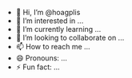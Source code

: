 - 👋 Hi, I’m @hoagplis
- 👀 I’m interested in ...
- 🌱 I’m currently learning ...
- 💞️ I’m looking to collaborate on ...
- 📫 How to reach me ...
- 😄 Pronouns: ...
- ⚡ Fun fact: ...

<!---
hoagplis/hoagplis is a ✨ special ✨ repository because its `README.md` (this file) appears on your GitHub profile.
You can click the Preview link to take a look at your changes.
--->
